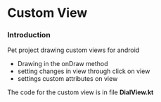 # Custom View

### Introduction

Pet project drawing custom views for android

- Drawing in the onDraw method
- setting changes in view through click on view
- settings custom attributes on view

The code for the custom view is in file **DialView.kt**
